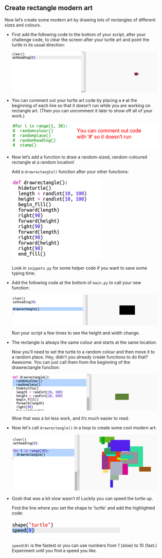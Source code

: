 ## Create rectangle modern art

Now let’s create some modern art by drawing lots of rectangles of different sizes and colours.

+ First add the following code to the bottom of your script, after your challenge code, to clear the screen after your turtle art and point the turtle in its usual direction:
    
    ![لقطة الشاشة](images/modern-reset.png)

+ You can comment out your turtle art code by placing a `#` at the beginning of each line so that it doesn’t run while you are working on rectangle art. (Then you can uncomment it later to show off all of your work.)
    
    ![لقطة الشاشة](images/modern-comment.png)

+ Now let’s add a function to draw a random-sized, random-coloured rectangle at a random location!
    
    Add a `drawrectangle()` function after your other functions:
    
    ![لقطة الشاشة](images/modern-rect-function.png)
    
    Look in `snippets.py` for some helper code if you want to save some typing time.

+ Add the following code at the bottom of `main.py` to call your new function:
    
    ![لقطة الشاشة](images/modern-call-rect.png)
    
    Run your script a few times to see the height and width change.

+ The rectangle is always the same colour and starts at the same location.
    
    Now you’ll need to set the turtle to a random colour and then move it to a random place. Hey, didn’t you already create functions to do that? Awesome. You can just call them from the beginning of the drawrectangle function:
    
    ![لقطة الشاشة](images/modern-random-rect.png)
    
    Wow that was a lot less work, and it’s much easier to read.

+ Now let's call `drawrectangle()` in a loop to create some cool modern art:
    
    ![لقطة الشاشة](images/modern-rect-art.png)

+ Gosh that was a bit slow wasn’t it! Luckily you can speed the turtle up.
    
    Find the line where you set the shape to 'turtle' and add the highlighted code:
    
    ![لقطة الشاشة](images/modern-speed.png)
    
    `speed(0)` is the fastest or you can use numbers from 1 (slow) to 10 (fast.) Experiment until you find a speed you like.